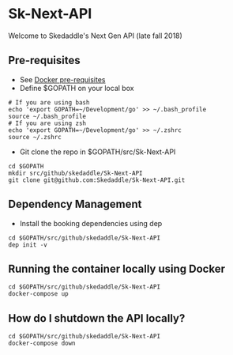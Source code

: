 # Sk-Next-API

Welcome to Skedaddle's Next Gen API (late fall 2018)


## Pre-requisites
* See [Docker pre-requisites](https://github.com/Skedaddle/infrastructure/tree/master/docker#pre-requisites)
* Define $GOPATH on your local box
```
# If you are using bash
echo 'export GOPATH=~/Development/go' >> ~/.bash_profile
source ~/.bash_profile
# If you are using zsh
echo 'export GOPATH=~/Development/go' >> ~/.zshrc
source ~/.zshrc
```
* Git clone the repo in $GOPATH/src/Sk-Next-API
```
cd $GOPATH
mkdir src/github/skedaddle/Sk-Next-API
git clone git@github.com:Skedaddle/Sk-Next-API.git
```

## Dependency Management

* Install the booking dependencies using dep
```
cd $GOPATH/src/github/skedaddle/Sk-Next-API
dep init -v
```

## Running the container locally using Docker
```
cd $GOPATH/src/github/skedaddle/Sk-Next-API
docker-compose up
```

## How do I shutdown the API locally?
```
cd $GOPATH/src/github/skedaddle/Sk-Next-API
docker-compose down
```